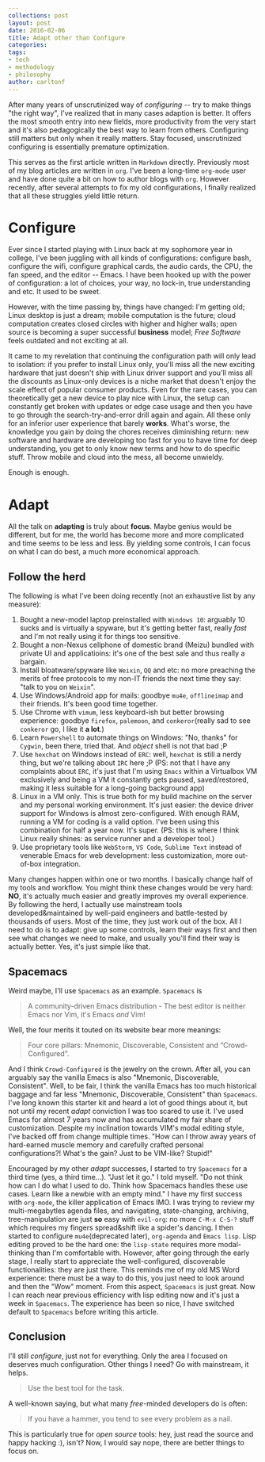 ```yaml
---
collections: post
layout: post
date: 2016-02-06
title: Adapt other than Configure
categories: 
tags:
- tech
- methodology
- philosophy
author: carltonf
---
```


After many years of unscrutinized way of *configuring* -- try to make things "the right way", I've realized that in many cases adaption is better. It offers the most smooth entry into new fields, more productivity from the very start and it's also pedagogically the best way to learn from others. Configuring still matters but only when it really matters. Stay focused, unscrutinized configuring is essentially premature optimization.


This serves as the first article written in `Markdown` directly. Previously most of my blog articles are written in `org`. I've been a long-time `org-mode` user and have done quite a bit on how to author blogs with `org`. However recently, after several attempts to fix my old configurations, I finally realized that all these struggles yield little return. 

Configure
=========
Ever since I started playing with Linux back at my sophomore year in college, I've been juggling with all kinds of configurations: configure bash, configure the wifi, configure graphical cards, the audio cards, the CPU, the fan speed, and the editor -- Emacs. I have been hooked up with the power of configuration: a lot of choices, your way, no lock-in, true understanding and etc. It used to be sweet.

However, with the time passing by, things have changed: I'm getting old; Linux desktop is just a dream; mobile computation is the future; cloud computation creates closed circles with higher and higher walls; open source is becoming a super successful **business** model; *Free Software* feels outdated and not exciting at all.

It came to my revelation that continuing the configuration path will only lead to isolation: if you prefer to install Linux only, you'll miss all the new exciting hardware that just doesn't ship with Linux driver support and you'll miss all the discounts as Linux-only devices is a niche market that doesn't enjoy the scale effect of popular consumer products. Even for the rare cases, you can theoretically get a new device to play nice with Linux, the setup can constantly get broken with updates or edge case usage and then you have to go through the search-try-and-error drill again and again. All these only for an inferior user experience that barely **works**. What's worse, the knowledge you gain by doing the chores receives diminishing return: new software and hardware are developing too fast for you to have time for deep understanding, you get to only know new terms and how to do specific stuff. Throw mobile and cloud into the mess, all become unwieldy.

Enough is enough.

Adapt
=====
All the talk on **adapting** is truly about **focus**. Maybe genius would be different, but for me, the world has become more and more complicated and time seems to be less and less. By yielding some controls, I can focus on what I can do best, a much more economical approach.

## Follow the herd ##
The following is what I've been doing recently (not an exhaustive list by any measure):

1. Bought a new-model laptop preinstalled with `Windows 10`: arguably 10 sucks and is virtually a spyware, but it's getting better fast, really *fast* and I'm not really using it for things too sensitive.
2. Bought a non-Nexus cellphone of domestic brand (Meizu) bundled with private UI and applicatioins: it's one of the best sale and thus really a bargain.
3. Install bloatware/spyware like `Weixin`, `QQ` and etc: no more preaching the merits of free protocols to my non-IT friends the next time they say: "talk to you on `Weixin`".
4. Use Windows/Android app for mails: goodbye `mu4e`, `offlineimap` and their friends. It's been good time together.
5. Use Chrome with `vimum`, less keyboard-ish but better browsing experience: goodbye `firefox`, `palemoon`, and `conkeror`(really sad to see `conkeror` go, I like it **a lot**.)
6. Learn `Powershell` to automate things on Windows: "No, thanks" for `Cygwin`, been there, tried that. And *object* shell is not that bad ;P
7. Use `hexchat` on Windows instead of `ERC`: well, `hexchat` is still a nerdy thing, but we're talking about `IRC` here ;P (PS: not that I have any complaints about `ERC`, it's just that I'm using `Emacs` within a Virtualbox VM exclusively and being a VM it constantly gets paused, saved/restored, making it less suitable for a long-going background app)
8. Linux in a VM only. This is true both for my build machine on the server and my personal working environment. It's just easier: the device driver support for Windows is almost zero-configured. With enough RAM, running a VM for coding is a valid option. I've been using this combination for half a year now. It's super. (PS: this is where I think Linux really shines: as service runner and a developer tool.)
9. Use proprietary tools like `WebStorm`, `VS Code`, `Sublime Text` instead of venerable Emacs for web development: less customization, more out-of-box integration.

Many changes happen within one or two months. I basically change half of my tools and workflow. You might think these changes would be very hard: **NO**, it's actually much easier and greatly improves my overall experience. By following the herd, I actually use mainstream tools developed&maintained by well-paid engineers and battle-tested by thousands of users. Most of the time, they just work out of the box. All I need to do is to adapt: give up some controls, learn their ways first and then see what changes we need to make, and usually you'll find their way is actually better. Yes, it's just simple like that. 

## Spacemacs ##
Weird maybe, I'll use `Spacemacs` as an example. `Spacemacs` is

> A community-driven Emacs distribution - The best editor is neither Emacs nor Vim, it's Emacs *and* Vim! 

Well, the four merits it touted on its website bear more meanings:

> Four core pillars: Mnemonic, Discoverable, Consistent and “Crowd-Configured”.

And I think `Crowd-Configured` is the jewelry on the crown. After all, you can arguably say the vanilla Emacs is also "Mnemonic, Discoverable, Consistent". Well, to be fair, I think the vanilla Emacs has too much historical baggage and far less "Mnemonic, Discoverable, Consistent" than `Spacemacs`. I've long known this starter kit and heard a lot of good things about it, but not until my recent *adapt* conviction I was too scared to use it. I've used Emacs for almost 7 years now and has accumulated my fair share of customization. Despite my inclination towards VIM's modal editing style, I've backed off from change multiple times. "How can I throw away years of hard-earned muscle memory and carefully crafted personal configurations?! What's the gain? Just to be VIM-like? Stupid!"

Encouraged by my other *adapt* successes, I started to try `Spacemacs` for a third time (yes, a third time...). "Just let it go." I told myself. "Do not think how can I do what I used to do. Think how Spacemacs handles these use cases. Learn like a newbie with an empty mind." I have my first success with `org-mode`, the killer application of Emacs IMO. I was trying to review my multi-megabytles agenda files, and navigating, state-changing, archiving, tree-manipulation are just **so** easy with `evil-org`: no more `C-M-x C-S-?` stuff which requires my fingers spread&shift like a spider's dancing. I then started to configure `mu4e`(deprecated later), `org-agenda` and `Emacs lisp`. Lisp editing proved to be the hard one: the `lisp-state` requires more modal-thinking than I'm comfortable with. However, after going through the early stage, I really start to appreciate the well-configured, discoverable functionalities: they are just there. This reminds me of my old MS Word experience: there must be a way to do this, you just need to look around and then the "Wow" moment. From this aspect, `Spacemacs` is just great. Now I can reach near previous efficiency with lisp editing now and it's just a week in `Spacemacs`. The experience has been so nice, I have switched default to `Spacemacs` before writing this article.

Conclusion
----------
I'll still *configure*, just not for everything. Only the area I focused on deserves much configuration. Other things I need? Go with mainstream, it helps. 

> Use the best tool for the task.

A well-known saying, but what many *free*-minded developers do is often: 

> If you have a hammer, you tend to see every problem as a nail.

This is particularly true for *open source* tools: hey, just read the source and happy hacking :), isn't? Now, I would say nope, there are better things to focus on.
